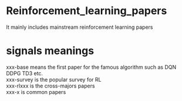 # Reinforcement_learning_papers
 It mainly includes mainstream reinforcement learning papers
# signals meanings
xxx-base means the first paper for the famous algorithm such as DQN DDPG TD3 etc.  
xxx-survey is the popular survey for RL  
xxx-rlxxx is the cross-majors papers  
xxx-x is common papers  
